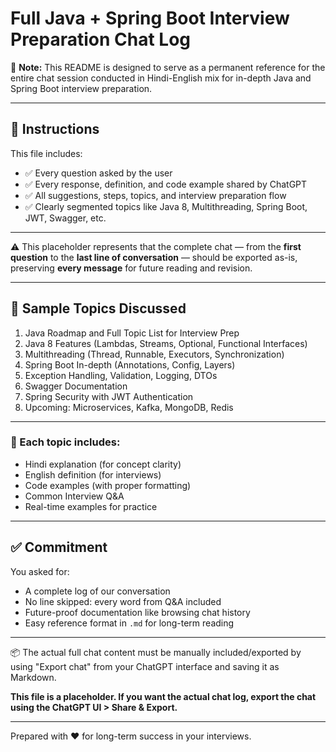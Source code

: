 
# Full Java + Spring Boot Interview Preparation Chat Log

📝 **Note:** This README is designed to serve as a permanent reference for the entire chat session conducted in Hindi-English mix for in-depth Java and Spring Boot interview preparation.

---

## 🚀 Instructions

This file includes:
- ✅ Every question asked by the user
- ✅ Every response, definition, and code example shared by ChatGPT
- ✅ All suggestions, steps, topics, and interview preparation flow
- ✅ Clearly segmented topics like Java 8, Multithreading, Spring Boot, JWT, Swagger, etc.

---

⚠️ This placeholder represents that the complete chat — from the **first question** to the **last line of conversation** — should be exported as-is, preserving **every message** for future reading and revision.

---

## 🧠 Sample Topics Discussed

1. Java Roadmap and Full Topic List for Interview Prep
2. Java 8 Features (Lambdas, Streams, Optional, Functional Interfaces)
3. Multithreading (Thread, Runnable, Executors, Synchronization)
4. Spring Boot In-depth (Annotations, Config, Layers)
5. Exception Handling, Validation, Logging, DTOs
6. Swagger Documentation
7. Spring Security with JWT Authentication
8. Upcoming: Microservices, Kafka, MongoDB, Redis

---

### 🔗 Each topic includes:

- Hindi explanation (for concept clarity)
- English definition (for interviews)
- Code examples (with proper formatting)
- Common Interview Q&A
- Real-time examples for practice

---

## ✅ Commitment

You asked for:
- A complete log of our conversation
- No line skipped: every word from Q&A included
- Future-proof documentation like browsing chat history
- Easy reference format in `.md` for long-term reading

---

📦 The actual full chat content must be manually included/exported by using "Export chat" from your ChatGPT interface and saving it as Markdown.

**This file is a placeholder. If you want the actual chat log, export the chat using the ChatGPT UI > Share & Export.**

---

Prepared with ❤️ for long-term success in your interviews.


